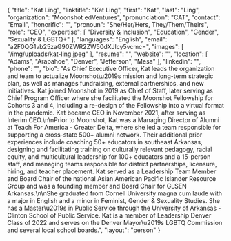 {
  "title": "Kat Ling",
  "linktitle": "Kat Ling",
  "first": "Kat",
  "last": "Ling",
  "organization": "Moonshot edVentures",
  "pronunciation": "CAT",
  "contact": "Email",
  "honorific": "",
  "pronoun": "She/Her/Hers, They/Them/Theirs",
  "role": "CEO",
  "expertise": [
    "Diversity & Inclusion",
    "Education",
    "Gender",
    "Sexuality & LGBTQ+"
  ],
  "languages": "English",
  "email": "a2F0QG1vb25zaG90ZWR2ZW50dXJlcy5vcmc=",
  "images": [
    "/img/uploads/kat-ling.jpeg"
  ],
  "resume": "",
  "website": "",
  "location": [
    "Adams",
    "Arapahoe",
    "Denver",
    "Jefferson",
    "Mesa"
  ],
  "linkedin": "",
  "phone": "",
  "bio": "As Chief Executive Officer, Kat leads the organization and team to actualize Moonshot\u2019s mission and long-term strategic plan, as well as manages fundraising, external partnerships, and new initiatives. Kat joined Moonshot in 2019 as Chief of Staff, later serving as Chief Program Officer where she facilitated the Moonshot Fellowship for Cohorts 3 and 4, including a re-design of the Fellowship into a virtual format in the pandemic. Kat became CEO in November 2021, after serving as Interim CEO.\n\nPrior to Moonshot, Kat was a Managing Director of Alumni at Teach For America - Greater Delta, where she led a team responsible for supporting a cross-state 500+ alumni network. Their additional prior experiences include coaching 50+ educators in southeast Arkansas, designing and facilitating training on culturally relevant pedagogy, racial equity, and multicultural leadership for 100+ educators and a 15-person staff, and managing teams responsible for district partnerships, licensure, hiring, and teacher placement. Kat served as a Leadership Team Member and Board Chair of the national Asian American Pacific Islander Resource Group and was a founding member and Board Chair for GLSEN Arkansas.\n\nShe graduated from Cornell University magna cum laude with a major in English and a minor in Feminist, Gender & Sexuality Studies. She has a Master\u2019s in Public Service through the University of Arkansas - Clinton School of Public Service. Kat is a member of Leadership Denver Class of 2022 and serves on the Denver Mayor\u2019s LGBTQ Commission and several local school boards.",
  "layout": "person"
}